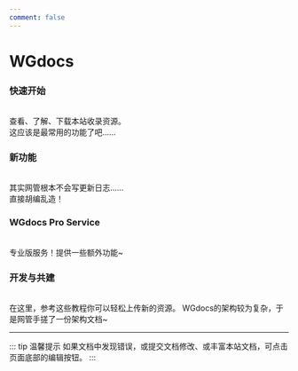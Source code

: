 ```yaml
---
comment: false
---
```

# WGdocs<Badge type="warning" text="版本Dev2.0, Preview26" />

### 快速开始<Badge type="tip" text="经典" />
<br>
<NCard title="🔎 探索资源" link="/resources/">
查看、了解、下载本站收录资源。<br>
这应该是最常用的功能了吧……
</NCard>

### 新功能<Badge type="warning" text="最近更新" />
<br>
<NCard title="🚀 更新日志与新功能介绍" link="/guide/new">
其实网管根本不会写更新日志……<br>
直接胡编乱造！
</NCard>

### WGdocs Pro Service
<br>
<NCard title="✨ WGdocs Pro Service" link="/pro/">
专业版服务！提供一些额外功能~
</NCard>

### 开发与共建
<br>
<NCard title="➕ 上传资源" link="/community/upload">
在这里，参考这些教程你可以轻松上传新的资源。
</NCard>
<NCard title="📑 查看架构" link="/community/architecture">
WGdocs的架构较为复杂，于是网管手搓了一份架构文档~
</NCard>


<ImageSlider
  :auto="true"
  :time="1500"
  :images="[
    { id: 1, text: '执法-1', link: '/pictures/eggy/ZhiFa-1.jpg' },
    { id: 2, text: '执法-2', link: '/pictures/eggy/ZhiFa-2.png' },
    { id: 3, text: '执法-3', link: '/pictures/eggy/ZhiFa-3.png' },
    { id: 4, text: '执法-4', link: '/pictures/eggy/ZhiFa-4.png' }
  ]"
  ltext="执法~"
  rtext="大人~"
  rcolor="white"
/>

---
::: tip 温馨提示
如果文档中发现错误，或提交文档修改、或丰富本站文档，可点击页面底部的编辑按钮。
:::
